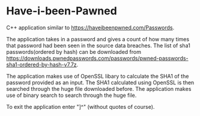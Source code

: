 # Have-i-been-Pawned
C++ application similar to https://haveibeenpwned.com/Passwords. 

The application takes in a password and gives a count of how many times that password had been seen in the source data breaches. The list of sha1 passwords(ordered by hash) can be downloaded from https://downloads.pwnedpasswords.com/passwords/pwned-passwords-sha1-ordered-by-hash-v7.7z.

The application makes use of OpenSSL libary to calculate the SHA1 of the password provided as an input. The SHA1 calculated using OpenSSL is then searched through the huge file downloaded before. The application makes use of binary search to search through the huge file.

To exit the application enter "]^" (without quotes of course).
